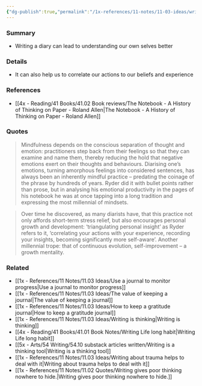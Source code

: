 ```yaml
---
{"dg-publish":true,"permalink":"/1x-references/11-notes/11-03-ideas/writing-our-thoughts-can-bring-stress-relief-and-lead-to-personal-growth/","title":"Writing our thoughts can bring stress-relief and lead to personal growth","created":"2025-05-29T12:46:04.015+03:00","updated":"2025-05-29T15:47:23.999+03:00"}
---
```



### Summary
- Writing a diary can lead to understanding our own selves better

### Details
- It can also help us to correlate our actions to our beliefs and experience

### References
- [[4x - Reading/41 Books/41.02 Book reviews/The Notebook - A History of Thinking on Paper - Roland Allen\|The Notebook - A History of Thinking on Paper - Roland Allen]]

### Quotes
> Mindfulness depends on the conscious separation of thought and emotion: practitioners step back from their feelings so that they can examine and name them, thereby reducing the hold that negative emotions exert on their thoughts and behaviours. Diarising one’s emotions, turning amorphous feelings into considered sentences, has always been an inherently mindful practice – predating the coinage of the phrase by hundreds of years. Ryder did it with bullet points rather than prose, but in analysing his emotional productivity in the pages of his notebook he was at once tapping into a long tradition and expressing the most millennial of mindsets. 

> Over time he discovered, as many diarists have, that this practice not only affords short-term stress relief, but also encourages personal growth and development: ‘triangulating personal insight’ as Ryder refers to it, ‘correlating your actions with your experience, recording your insights, becoming significantly more self-aware’. Another millennial trope: that of continuous evolution, self-improvement – a growth mentality.

### Related
- [[1x - References/11 Notes/11.03 Ideas/Use a journal to monitor progress\|Use a journal to monitor progress]]
- [[1x - References/11 Notes/11.03 Ideas/The value of keeping a journal\|The value of keeping a journal]]
- [[1x - References/11 Notes/11.03 Ideas/How to keep a gratitude journal\|How to keep a gratitude journal]]
- [[1x - References/11 Notes/11.03 Ideas/Writing is thinking\|Writing is thinking]]
- [[4x - Reading/41 Books/41.01 Book Notes/Writing Life long habit\|Writing Life long habit]]
- [[5x - Arts/54 Writing/54.10 substack articles written/Writing is a thinking tool\|Writing is a thinking tool]]
- [[1x - References/11 Notes/11.03 Ideas/Writing about trauma helps to deal with it\|Writing about trauma helps to deal with it]]
- [[1x - References/11 Notes/11.02 Quotes/Writing gives poor thinking nowhere to hide.\|Writing gives poor thinking nowhere to hide.]]